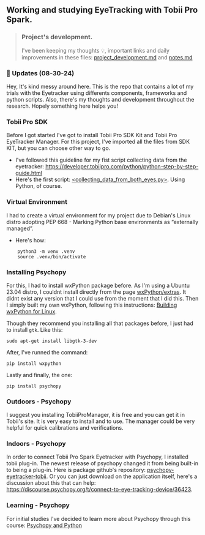 ## Working and studying EyeTracking with Tobii Pro Spark. 
> ### Project's development.
> I've been keeping my thoughts 💡, important links and daily improvements in these files: [project_development.md](documentation/project_development.md) and [notes.md](documentation/notes.md)

### 🌷 Updates (08-30-24)
Hey, It's kind messy around here. This is the repo that contains a lot of my trials with the Eyetracker using differents components, frameworks and python scripts. Also, there's my thoughts and development throughout the research. Hopely something here helps you! 

### Tobii Pro SDK
Before I got started I've got to install Tobii Pro SDK Kit and Tobii Pro EyeTracker Manager. 
For this project, I've imported all the files from SDK KIT, but you can choose other way to go. 

- I've followed this guideline for my fist script collecting data from the eyetracker: <https://developer.tobiipro.com/python/python-step-by-step-guide.html>
- Here's the first script: [<collecting_data_from_both_eyes.py>](collecting_data_from_both_eyes.py). Using Python, of course.

### Virtual Environment
I had to create a virtual environment for my project due to Debian's Linux distro adopting PEP 668 - Marking Python base environments as “externally managed”.
- Here's how:
```
    python3 -m venv .venv
    source .venv/bin/activate
```

### Installing Psychopy

For this, I had to install wxPython package before. As I'm using a Ubuntu 23.04 distro, I couldnt install directly from the page [wxPython/extras](https://extras.wxpython.org/wxPython4/extras/linux/gtk3/). It didnt exist any version that I could use from the moment that I did this. Then I simply built my own wxPython, following this instructions: [Building wxPython for Linux](https://wxpython.org/blog/2017-08-17-builds-for-linux-with-pip/index.html).

Though they recommend you installing all that packages before, I just had to install `gtk`. Like this:

```
sudo apt-get install libgtk-3-dev
```

After, I've runned the command:
```
pip install wxpython
```

Lastly and finally, the one:
```
pip install psychopy
```

### Outdoors - Psychopy
I suggest you installing TobiiProManager, it is free and you can get it in Tobii's site. It is very easy to install and to use. The manager could be very helpful for quick calibrations and verifications.

### Indoors - Psychopy

In order to connect Tobii Pro Spark Eyetracker with Psychopy, I installed tobii plug-in. The newest release of psychopy changed it from being built-in to being a plug-in. Here is package github's repository: [psychopy-eyetracker-tobii](https://github.com/psychopy/psychopy-eyetracker-tobii). Or you can just download on the application itself, here's a discussion about this that can help: https://discourse.psychopy.org/t/connect-to-eye-tracking-device/36423.




### Learning - Psychopy

For initial studies I've decided to learn more about Psychopy through this course: [Psychopy and Python](https://www.djmannion.net/psych_programming/vision/index.html)

